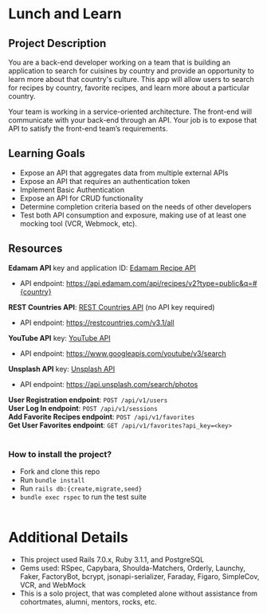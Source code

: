 # Lunch and Learn

## Project Description

You are a back-end developer working on a team that is building an application to search for cuisines by country and provide an opportunity to learn more about that country's culture. This app will allow users to search for recipes by country, favorite recipes, and learn more about a particular country.

Your team is working in a service-oriented architecture. The front-end will communicate with your back-end through an API. Your job is to expose that API to satisfy the front-end team’s requirements.

## Learning Goals

- Expose an API that aggregates data from multiple external APIs
- Expose an API that requires an authentication token
- Implement Basic Authentication
- Expose an API for CRUD functionality
- Determine completion criteria based on the needs of other developers
- Test both API consumption and exposure, making use of at least one mocking tool (VCR, Webmock, etc).

## Resources

**Edamam API** key and application ID: [Edamam Recipe API](https://developer.edamam.com/edamam-recipe-api)
- API endpoint: https://api.edamam.com/api/recipes/v2?type=public&q=#{country}

**REST Countries API**: [REST Countries API](https://restcountries.com/#api-endpoints-v3-all) (no API key required)
- API endpoint: https://restcountries.com/v3.1/all

**YouTube API** key: [YouTube API](https://developer.edamam.com/edamam-recipe-api)
- API endpoint: https://www.googleapis.com/youtube/v3/search

**Unsplash API** key: [Unsplash API](https://unsplash.com/documentation#creating-a-developer-account)
- API endpoint: https://api.unsplash.com/search/photos

**User Registration endpoint**: `POST /api/v1/users`<br>
**User Log In endpoint**: `POST /api/v1/sessions`<br>
**Add Favorite Recipes endpoint**: `POST /api/v1/favorites`<br>
**Get User Favorites endpoint**: `GET /api/v1/favorites?api_key=<key>`<br><br>

<h3> How to install the project?</h3>

- Fork and clone this repo
- Run `bundle install`
- Run `rails db:{create,migrate,seed}`
- `bundle exec rspec` to run the test suite<br><br>


# Additional Details
 - This project used Rails 7.0.x, Ruby 3.1.1, and PostgreSQL
 - Gems used: RSpec, Capybara, Shoulda-Matchers, Orderly, Launchy, Faker, FactoryBot, bcrypt, jsonapi-serializer, Faraday, Figaro, SimpleCov, VCR, and WebMock
 - This is a solo project, that was completed alone without assistance from cohortmates, alumni, mentors, rocks, etc.
